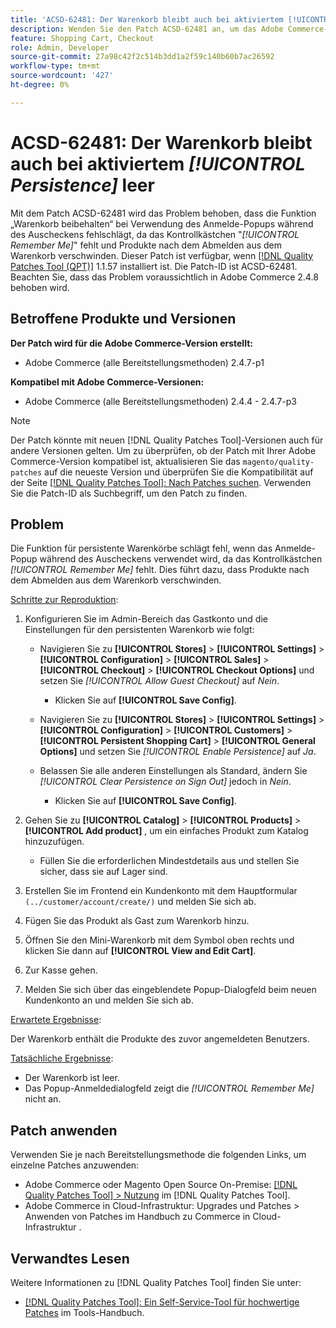 ```yaml
---
title: 'ACSD-62481: Der Warenkorb bleibt auch bei aktiviertem [!UICONTROL Persistence] leer'
description: Wenden Sie den Patch ACSD-62481 an, um das Adobe Commerce-Problem zu beheben, bei dem die Warenkorbfunktion bei Verwendung des Anmelde-Popup während des Auscheckens fehlschlägt.
feature: Shopping Cart, Checkout
role: Admin, Developer
source-git-commit: 27a98c42f2c514b3dd1a2f59c140b60b7ac26592
workflow-type: tm+mt
source-wordcount: '427'
ht-degree: 0%

---
```



# ACSD-62481: Der Warenkorb bleibt auch bei aktiviertem *[!UICONTROL Persistence]* leer

Mit dem Patch ACSD-62481 wird das Problem behoben, dass die Funktion „Warenkorb beibehalten“ bei Verwendung des Anmelde-Popups während des Auscheckens fehlschlägt, da das Kontrollkästchen &quot;*[!UICONTROL Remember Me]*&quot; fehlt und Produkte nach dem Abmelden aus dem Warenkorb verschwinden. Dieser Patch ist verfügbar, wenn [[!DNL Quality Patches Tool (QPT)]](/help/tools/quality-patches-tool/quality-patches-tool-to-self-serve-quality-patches.md) 1.1.57 installiert ist. Die Patch-ID ist ACSD-62481. Beachten Sie, dass das Problem voraussichtlich in Adobe Commerce 2.4.8 behoben wird.

## Betroffene Produkte und Versionen

**Der Patch wird für die Adobe Commerce-Version erstellt:**

* Adobe Commerce (alle Bereitstellungsmethoden) 2.4.7-p1

**Kompatibel mit Adobe Commerce-Versionen:**

* Adobe Commerce (alle Bereitstellungsmethoden) 2.4.4 - 2.4.7-p3

>[!NOTE]
>
>Der Patch könnte mit neuen [!DNL Quality Patches Tool]-Versionen auch für andere Versionen gelten. Um zu überprüfen, ob der Patch mit Ihrer Adobe Commerce-Version kompatibel ist, aktualisieren Sie das `magento/quality-patches` auf die neueste Version und überprüfen Sie die Kompatibilität auf der Seite [[!DNL Quality Patches Tool]: Nach Patches suchen](https://experienceleague.adobe.com/tools/commerce-quality-patches/index.html). Verwenden Sie die Patch-ID als Suchbegriff, um den Patch zu finden.

## Problem

Die Funktion für persistente Warenkörbe schlägt fehl, wenn das Anmelde-Popup während des Auscheckens verwendet wird, da das Kontrollkästchen *[!UICONTROL Remember Me]* fehlt. Dies führt dazu, dass Produkte nach dem Abmelden aus dem Warenkorb verschwinden.

<u>Schritte zur Reproduktion</u>:

1. Konfigurieren Sie im Admin-Bereich das Gastkonto und die Einstellungen für den persistenten Warenkorb wie folgt:

   * Navigieren Sie zu **[!UICONTROL Stores]** > **[!UICONTROL Settings]** > **[!UICONTROL Configuration]** > **[!UICONTROL Sales]** > **[!UICONTROL Checkout]** > **[!UICONTROL Checkout Options]** und setzen Sie *[!UICONTROL Allow Guest Checkout]* auf *Nein*.

      * Klicken Sie auf **[!UICONTROL Save Config]**.

   * Navigieren Sie zu **[!UICONTROL Stores]** > **[!UICONTROL Settings]** > **[!UICONTROL Configuration]** > **[!UICONTROL Customers]** > **[!UICONTROL Persistent Shopping Cart]** > **[!UICONTROL General Options]** und setzen Sie *[!UICONTROL Enable Persistence]* auf *Ja*.
   * Belassen Sie alle anderen Einstellungen als Standard, ändern Sie *[!UICONTROL Clear Persistence on Sign Out]* jedoch in *Nein*.

      * Klicken Sie auf **[!UICONTROL Save Config]**.

1. Gehen Sie zu **[!UICONTROL Catalog]** > **[!UICONTROL Products]** > **[!UICONTROL Add product]** , um ein einfaches Produkt zum Katalog hinzuzufügen.

   * Füllen Sie die erforderlichen Mindestdetails aus und stellen Sie sicher, dass sie auf Lager sind.

1. Erstellen Sie im Frontend ein Kundenkonto mit dem Hauptformular `(../customer/account/create/)` und melden Sie sich ab.
1. Fügen Sie das Produkt als Gast zum Warenkorb hinzu.
1. Öffnen Sie den Mini-Warenkorb mit dem Symbol oben rechts und klicken Sie dann auf **[!UICONTROL View and Edit Cart]**.
1. Zur Kasse gehen.
1. Melden Sie sich über das eingeblendete Popup-Dialogfeld beim neuen Kundenkonto an und melden Sie sich ab.

<u>Erwartete Ergebnisse</u>:

Der Warenkorb enthält die Produkte des zuvor angemeldeten Benutzers.

<u>Tatsächliche Ergebnisse</u>:

* Der Warenkorb ist leer.
* Das Popup-Anmeldedialogfeld zeigt die *[!UICONTROL Remember Me]* nicht an.

## Patch anwenden

Verwenden Sie je nach Bereitstellungsmethode die folgenden Links, um einzelne Patches anzuwenden:

* Adobe Commerce oder Magento Open Source On-Premise: [[!DNL Quality Patches Tool] > Nutzung](/help/tools/quality-patches-tool/usage.md) im [!DNL Quality Patches Tool].
* Adobe Commerce in Cloud-Infrastruktur: Upgrades und Patches > Anwenden von Patches im Handbuch zu Commerce in Cloud-Infrastruktur .

## Verwandtes Lesen

Weitere Informationen zu [!DNL Quality Patches Tool] finden Sie unter:

* [[!DNL Quality Patches Tool]: Ein Self-Service-Tool für hochwertige Patches](/help/tools/quality-patches-tool/quality-patches-tool-to-self-serve-quality-patches.md) im Tools-Handbuch.
